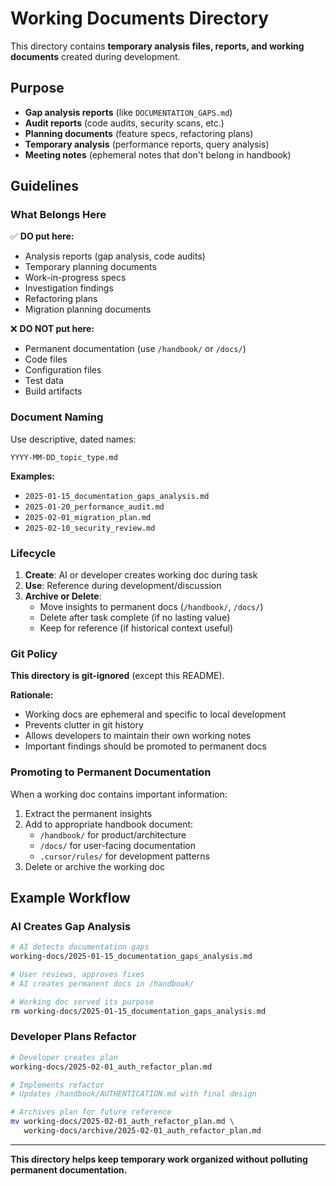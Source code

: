 # Working Documents Directory

This directory contains **temporary analysis files, reports, and working documents** created during development.

## Purpose

- **Gap analysis reports** (like `DOCUMENTATION_GAPS.md`)
- **Audit reports** (code audits, security scans, etc.)
- **Planning documents** (feature specs, refactoring plans)
- **Temporary analysis** (performance reports, query analysis)
- **Meeting notes** (ephemeral notes that don't belong in handbook)

## Guidelines

### What Belongs Here

✅ **DO put here:**
- Analysis reports (gap analysis, code audits)
- Temporary planning documents
- Work-in-progress specs
- Investigation findings
- Refactoring plans
- Migration planning documents

❌ **DO NOT put here:**
- Permanent documentation (use `/handbook/` or `/docs/`)
- Code files
- Configuration files
- Test data
- Build artifacts

### Document Naming

Use descriptive, dated names:
```
YYYY-MM-DD_topic_type.md
```

**Examples:**
- `2025-01-15_documentation_gaps_analysis.md`
- `2025-01-20_performance_audit.md`
- `2025-02-01_migration_plan.md`
- `2025-02-10_security_review.md`

### Lifecycle

1. **Create**: AI or developer creates working doc during task
2. **Use**: Reference during development/discussion
3. **Archive or Delete**: 
   - Move insights to permanent docs (`/handbook/`, `/docs/`)
   - Delete after task complete (if no lasting value)
   - Keep for reference (if historical context useful)

### Git Policy

**This directory is git-ignored** (except this README).

**Rationale:**
- Working docs are ephemeral and specific to local development
- Prevents clutter in git history
- Allows developers to maintain their own working notes
- Important findings should be promoted to permanent docs

### Promoting to Permanent Documentation

When a working doc contains important information:

1. Extract the permanent insights
2. Add to appropriate handbook document:
   - `/handbook/` for product/architecture
   - `/docs/` for user-facing documentation
   - `.cursor/rules/` for development patterns
3. Delete or archive the working doc

## Example Workflow

### AI Creates Gap Analysis
```bash
# AI detects documentation gaps
working-docs/2025-01-15_documentation_gaps_analysis.md

# User reviews, approves fixes
# AI creates permanent docs in /handbook/

# Working doc served its purpose
rm working-docs/2025-01-15_documentation_gaps_analysis.md
```

### Developer Plans Refactor
```bash
# Developer creates plan
working-docs/2025-02-01_auth_refactor_plan.md

# Implements refactor
# Updates /handbook/AUTHENTICATION.md with final design

# Archives plan for future reference
mv working-docs/2025-02-01_auth_refactor_plan.md \
   working-docs/archive/2025-02-01_auth_refactor_plan.md
```

---

**This directory helps keep temporary work organized without polluting permanent documentation.**

